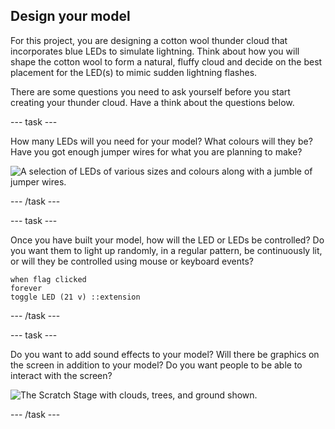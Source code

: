 ## Design your model

For this project, you are designing a cotton wool thunder cloud that incorporates blue LEDs to simulate lightning. Think about how you will shape the cotton wool to form a natural, fluffy cloud and decide on the best placement for the LED(s) to mimic sudden lightning flashes.

There are some questions you need to ask yourself before you start creating your thunder cloud. Have a think about the questions below.


--- task ---

How many LEDs will you need for your model? What colours will they be? Have you got enough jumper wires for what you are planning to make?

![A selection of LEDs of various sizes and colours along with a jumble of jumper wires.](images/led-jumper.jpg)

--- /task ---

--- task ---

Once you have built your model, how will the LED or LEDs be controlled? Do you want them to light up randomly, in a regular pattern, be continuously lit, or will they be controlled using mouse or keyboard events?

```blocks3
when flag clicked
forever
toggle LED (21 v) ::extension
```

--- /task ---

--- task ---

Do you want to add sound effects to your model? Will there be graphics on the screen in addition to your model? Do you want people to be able to interact with the screen?

![The Scratch Stage with clouds, trees, and ground shown.](images/cloudy_sky.png)

--- /task ---
